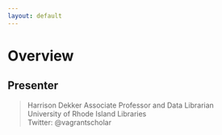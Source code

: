 ```yaml
---
layout: default
---
```

# Overview
## Presenter
> Harrison Dekker 
Associate Professor and Data Librarian  
University of Rhode Island Libraries  
Twitter: @vagrantscholar


